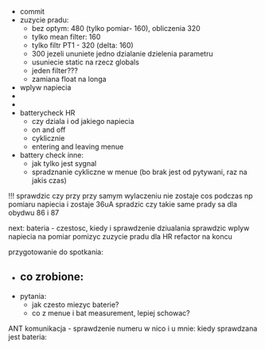 - commit
- zuzycie pradu:
	- bez optym: 480 (tylko pomiar- 160), obliczenia 320
	- tylko mean filter: 160
	- tylko filtr PT1 - 320 (delta: 160)
	- 300 jezeli ununiete jedno dzialanie dzielenia parametru
	- usuniecie static na rzecz globals
	- jeden filter???
	- zamiana float na longa
- wplyw napiecia 
- 
- 
- batterycheck HR
	- czy dziala i od jakiego napiecia
	- on and off
	- cyklicznie 
	- entering and leaving menue
- battery check inne:
	- jak tylko jest sygnal
	- spradznanie cykliczne w menue (bo brak jest od pytywani, raz na jakis czas)

!!! sprawdzic czy przy przy samym wylaczeniu nie zostaje cos podczas np pomiaru napiecia i zostaje 36uA
spradzic czy takie same prady sa dla obydwu 86 i 87

next:
bateria - czestosc, kiedy i sprawdzenie dziualania
sprawdzic wplyw napiecia na pomiar
pomizyc zuzycie pradu dla HR
refactor na koncu

przygotowanie do spotkania:
- co zrobione:
	- 
- pytania:
	- jak czesto miezyc baterie?
	- co z menue i bat measurement, lepiej schowac?

ANT komunikacja - sprawdzenie numeru w nico i u mnie: 
kiedy sprawdzana jest bateria: 